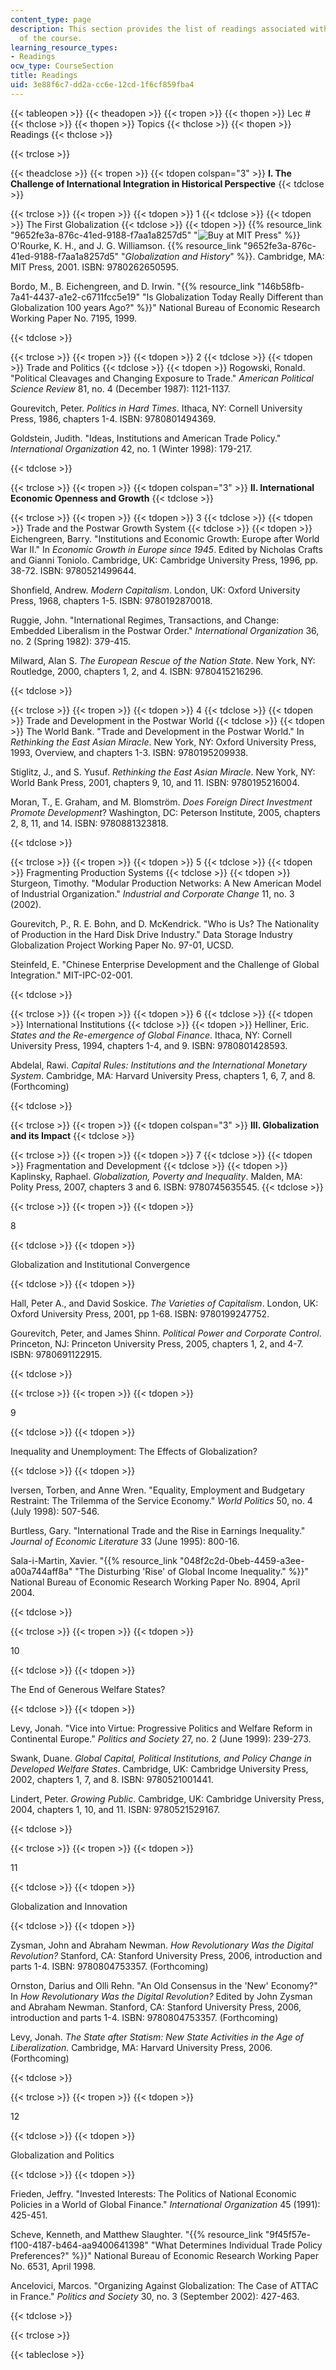 ```yaml
---
content_type: page
description: This section provides the list of readings associated with each session
  of the course.
learning_resource_types:
- Readings
ocw_type: CourseSection
title: Readings
uid: 3e88f6c7-dd2a-cc6e-12cd-1f6cf859fba4
---
```


{{< tableopen >}}
{{< theadopen >}}
{{< tropen >}}
{{< thopen >}}
Lec #
{{< thclose >}}
{{< thopen >}}
Topics
{{< thclose >}}
{{< thopen >}}
Readings
{{< thclose >}}

{{< trclose >}}

{{< theadclose >}}
{{< tropen >}}
{{< tdopen colspan="3" >}}
**I. The Challenge of International Integration in Historical Perspective**
{{< tdclose >}}

{{< trclose >}}
{{< tropen >}}
{{< tdopen >}}
1
{{< tdclose >}}
{{< tdopen >}}
The First Globalization
{{< tdclose >}}
{{< tdopen >}}
{{% resource_link "9652fe3a-876c-41ed-9188-f7aa1a8257d5" "![Buy at MIT Press](/images/mp_logo.gif)" %}} O'Rourke, K. H., and J. G. Williamson. {{% resource_link "9652fe3a-876c-41ed-9188-f7aa1a8257d5" "_Globalization and History_" %}}. Cambridge, MA: MIT Press, 2001. ISBN: 9780262650595.

Bordo, M., B. Eichengreen, and D. Irwin. "{{% resource_link "146b58fb-7a41-4437-a1e2-c6711fcc5e19" "Is Globalization Today Really Different than Globalization 100 years Ago?" %}}" National Bureau of Economic Research Working Paper No. 7195, 1999.


{{< tdclose >}}

{{< trclose >}}
{{< tropen >}}
{{< tdopen >}}
2
{{< tdclose >}}
{{< tdopen >}}
Trade and Politics
{{< tdclose >}}
{{< tdopen >}}
Rogowski, Ronald. "Political Cleavages and Changing Exposure to Trade." _American Political Science Review_ 81, no. 4 (December 1987): 1121-1137.

Gourevitch, Peter. _Politics in Hard Times_. Ithaca, NY: Cornell University Press, 1986, chapters 1-4. ISBN: 9780801494369.

Goldstein, Judith. "Ideas, Institutions and American Trade Policy." _International Organization_ 42, no. 1 (Winter 1998): 179-217.


{{< tdclose >}}

{{< trclose >}}
{{< tropen >}}
{{< tdopen colspan="3" >}}
**II. International Economic Openness and Growth**
{{< tdclose >}}

{{< trclose >}}
{{< tropen >}}
{{< tdopen >}}
3
{{< tdclose >}}
{{< tdopen >}}
Trade and the Postwar Growth System
{{< tdclose >}}
{{< tdopen >}}
Eichengreen, Barry. "Institutions and Economic Growth: Europe after World War II." In _Economic Growth in Europe since 1945_. Edited by Nicholas Crafts and Gianni Toniolo. Cambridge, UK: Cambridge University Press, 1996, pp. 38-72. ISBN: 9780521499644.

Shonfield, Andrew. _Modern Capitalism_. London, UK: Oxford University Press, 1968, chapters 1-5. ISBN: 9780192870018.

Ruggie, John. "International Regimes, Transactions, and Change: Embedded Liberalism in the Postwar Order." _International Organization_ 36, no. 2 (Spring 1982): 379-415.

Milward, Alan S. _The European Rescue of the Nation State_. New York, NY: Routledge, 2000, chapters 1, 2, and 4. ISBN: 9780415216296.


{{< tdclose >}}

{{< trclose >}}
{{< tropen >}}
{{< tdopen >}}
4
{{< tdclose >}}
{{< tdopen >}}
Trade and Development in the Postwar World
{{< tdclose >}}
{{< tdopen >}}
The World Bank. "Trade and Development in the Postwar World." In _Rethinking the East Asian Miracle_. New York, NY: Oxford University Press, 1993, Overview, and chapters 1-3. ISBN: 9780195209938.

Stiglitz, J., and S. Yusuf. _Rethinking the East Asian Miracle_. New York, NY: World Bank Press, 2001, chapters 9, 10, and 11. ISBN: 9780195216004.

Moran, T., E. Graham, and M. Blomström. _Does Foreign Direct Investment Promote Development_? Washington, DC: Peterson Institute, 2005, chapters 2, 8, 11, and 14. ISBN: 9780881323818.


{{< tdclose >}}

{{< trclose >}}
{{< tropen >}}
{{< tdopen >}}
5
{{< tdclose >}}
{{< tdopen >}}
Fragmenting Production Systems
{{< tdclose >}}
{{< tdopen >}}
Sturgeon, Timothy. "Modular Production Networks: A New American Model of Industrial Organization." _Industrial and Corporate Change_ 11, no. 3 (2002).

Gourevitch, P., R. E. Bohn, and D. McKendrick. "Who is Us? The Nationality of Production in the Hard Disk Drive Industry." Data Storage Industry Globalization Project Working Paper No. 97-01, UCSD.

Steinfeld, E. "Chinese Enterprise Development and the Challenge of Global Integration." MIT-IPC-02-001.


{{< tdclose >}}

{{< trclose >}}
{{< tropen >}}
{{< tdopen >}}
6
{{< tdclose >}}
{{< tdopen >}}
International Institutions
{{< tdclose >}}
{{< tdopen >}}
Helliner, Eric. _States and the Re-emergence of Global Finance_. Ithaca, NY: Cornell University Press, 1994, chapters 1-4, and 9. ISBN: 9780801428593.

Abdelal, Rawi. _Capital Rules: Institutions and the International Monetary System_. Cambridge, MA: Harvard University Press, chapters 1, 6, 7, and 8. (Forthcoming)


{{< tdclose >}}

{{< trclose >}}
{{< tropen >}}
{{< tdopen colspan="3" >}}
**III. Globalization and its Impact**
{{< tdclose >}}

{{< trclose >}}
{{< tropen >}}
{{< tdopen >}}
7
{{< tdclose >}}
{{< tdopen >}}
Fragmentation and Development
{{< tdclose >}}
{{< tdopen >}}
Kaplinsky, Raphael. _Globalization, Poverty and Inequality_. Malden, MA: Polity Press, 2007, chapters 3 and 6. ISBN: 9780745635545.
{{< tdclose >}}

{{< trclose >}}
{{< tropen >}}
{{< tdopen >}}


8


{{< tdclose >}}
{{< tdopen >}}


Globalization and Institutional Convergence


{{< tdclose >}}
{{< tdopen >}}


Hall, Peter A., and David Soskice. _The Varieties of Capitalism_. London, UK: Oxford University Press, 2001, pp 1-68. ISBN: 9780199247752.

Gourevitch, Peter, and James Shinn. _Political Power and Corporate Control_. Princeton, NJ: Princeton University Press, 2005, chapters 1, 2, and 4-7. ISBN: 9780691122915.


{{< tdclose >}}

{{< trclose >}}
{{< tropen >}}
{{< tdopen >}}


9


{{< tdclose >}}
{{< tdopen >}}


Inequality and Unemployment: The Effects of Globalization?


{{< tdclose >}}
{{< tdopen >}}


Iversen, Torben, and Anne Wren. "Equality, Employment and Budgetary Restraint: The Trilemma of the Service Economy." _World Politics_ 50, no. 4 (July 1998): 507-546.

Burtless, Gary. "International Trade and the Rise in Earnings Inequality." _Journal of Economic Literature_ 33 (June 1995): 800-16.

Sala-i-Martin, Xavier. "{{% resource_link "048f2c2d-0beb-4459-a3ee-a00a744aff8a" "The Disturbing 'Rise' of Global Income Inequality." %}}" National Bureau of Economic Research Working Paper No. 8904, April 2004.


{{< tdclose >}}

{{< trclose >}}
{{< tropen >}}
{{< tdopen >}}


10


{{< tdclose >}}
{{< tdopen >}}


The End of Generous Welfare States?


{{< tdclose >}}
{{< tdopen >}}


Levy, Jonah. "Vice into Virtue: Progressive Politics and Welfare Reform in Continental Europe." _Politics and Society_ 27, no. 2 (June 1999): 239-273.

Swank, Duane. _Global Capital, Political Institutions, and Policy Change in Developed Welfare States_. Cambridge, UK: Cambridge University Press, 2002, chapters 1, 7, and 8. ISBN: 9780521001441.

Lindert, Peter. _Growing Public_. Cambridge, UK: Cambridge University Press, 2004, chapters 1, 10, and 11. ISBN: 9780521529167.


{{< tdclose >}}

{{< trclose >}}
{{< tropen >}}
{{< tdopen >}}


11


{{< tdclose >}}
{{< tdopen >}}


Globalization and Innovation


{{< tdclose >}}
{{< tdopen >}}


Zysman, John and Abraham Newman. _How Revolutionary Was the Digital Revolution?_ Stanford, CA: Stanford University Press, 2006, introduction and parts 1-4. ISBN: 9780804753357. (Forthcoming)

Ornston, Darius and Olli Rehn. "An Old Consensus in the 'New' Economy?" In _How Revolutionary Was the Digital Revolution?_ Edited by John Zysman and Abraham Newman. Stanford, CA: Stanford University Press, 2006, introduction and parts 1-4. ISBN: 9780804753357. (Forthcoming)

Levy, Jonah. _The State after Statism: New State Activities in the Age of Liberalization._ Cambridge, MA: Harvard University Press, 2006. (Forthcoming)


{{< tdclose >}}

{{< trclose >}}
{{< tropen >}}
{{< tdopen >}}


12


{{< tdclose >}}
{{< tdopen >}}


Globalization and Politics


{{< tdclose >}}
{{< tdopen >}}


Frieden, Jeffry. "Invested Interests: The Politics of National Economic Policies in a World of Global Finance." _International Organization_ 45 (1991): 425-451.

Scheve, Kenneth, and Matthew Slaughter. "{{% resource_link "9f45f57e-f100-4187-b464-aa9400641398" "What Determines Individual Trade Policy Preferences?" %}}" National Bureau of Economic Research Working Paper No. 6531, April 1998.

Ancelovici, Marcos. "Organizing Against Globalization: The Case of ATTAC in France." _Politics and Society_ 30, no. 3 (September 2002): 427-463.


{{< tdclose >}}

{{< trclose >}}

{{< tableclose >}}